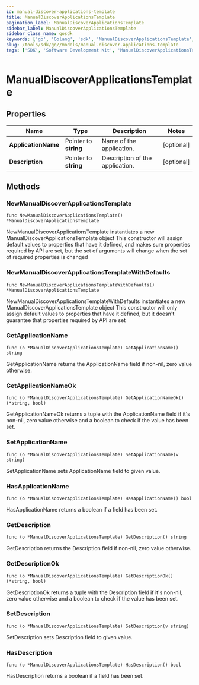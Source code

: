 ```yaml
---
id: manual-discover-applications-template
title: ManualDiscoverApplicationsTemplate
pagination_label: ManualDiscoverApplicationsTemplate
sidebar_label: ManualDiscoverApplicationsTemplate
sidebar_class_name: gosdk
keywords: ['go', 'Golang', 'sdk', 'ManualDiscoverApplicationsTemplate', 'ManualDiscoverApplicationsTemplate'] 
slug: /tools/sdk/go//models/manual-discover-applications-template
tags: ['SDK', 'Software Development Kit', 'ManualDiscoverApplicationsTemplate', 'ManualDiscoverApplicationsTemplate']
---
```


# ManualDiscoverApplicationsTemplate

## Properties

Name | Type | Description | Notes
------------ | ------------- | ------------- | -------------
**ApplicationName** | Pointer to **string** | Name of the application. | [optional] 
**Description** | Pointer to **string** | Description of the application. | [optional] 

## Methods

### NewManualDiscoverApplicationsTemplate

`func NewManualDiscoverApplicationsTemplate() *ManualDiscoverApplicationsTemplate`

NewManualDiscoverApplicationsTemplate instantiates a new ManualDiscoverApplicationsTemplate object
This constructor will assign default values to properties that have it defined,
and makes sure properties required by API are set, but the set of arguments
will change when the set of required properties is changed

### NewManualDiscoverApplicationsTemplateWithDefaults

`func NewManualDiscoverApplicationsTemplateWithDefaults() *ManualDiscoverApplicationsTemplate`

NewManualDiscoverApplicationsTemplateWithDefaults instantiates a new ManualDiscoverApplicationsTemplate object
This constructor will only assign default values to properties that have it defined,
but it doesn't guarantee that properties required by API are set

### GetApplicationName

`func (o *ManualDiscoverApplicationsTemplate) GetApplicationName() string`

GetApplicationName returns the ApplicationName field if non-nil, zero value otherwise.

### GetApplicationNameOk

`func (o *ManualDiscoverApplicationsTemplate) GetApplicationNameOk() (*string, bool)`

GetApplicationNameOk returns a tuple with the ApplicationName field if it's non-nil, zero value otherwise
and a boolean to check if the value has been set.

### SetApplicationName

`func (o *ManualDiscoverApplicationsTemplate) SetApplicationName(v string)`

SetApplicationName sets ApplicationName field to given value.

### HasApplicationName

`func (o *ManualDiscoverApplicationsTemplate) HasApplicationName() bool`

HasApplicationName returns a boolean if a field has been set.

### GetDescription

`func (o *ManualDiscoverApplicationsTemplate) GetDescription() string`

GetDescription returns the Description field if non-nil, zero value otherwise.

### GetDescriptionOk

`func (o *ManualDiscoverApplicationsTemplate) GetDescriptionOk() (*string, bool)`

GetDescriptionOk returns a tuple with the Description field if it's non-nil, zero value otherwise
and a boolean to check if the value has been set.

### SetDescription

`func (o *ManualDiscoverApplicationsTemplate) SetDescription(v string)`

SetDescription sets Description field to given value.

### HasDescription

`func (o *ManualDiscoverApplicationsTemplate) HasDescription() bool`

HasDescription returns a boolean if a field has been set.



